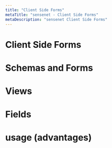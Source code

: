 ```yaml
---
title: "Client Side Forms"
metaTitle: "sensenet - Client Side Forms"
metaDescription: "sensenet Client Side Forms"
---
```


# Client Side Forms
# Schemas and Forms
# Views
# Fields
# usage (advantages)
